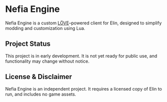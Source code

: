 # Nefia Engine

Nefia Engine is a custom [LÖVE](https://love2d.org/)–powered client for Elin, designed to simplify modding and customization using Lua.

## Project Status

This project is in early development.
It is not yet ready for public use, and functionality may change without notice.

## License & Disclaimer
Nefia Engine is an independent project. It requires a licensed copy of Elin to run, and includes no game assets.

